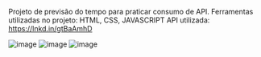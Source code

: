 Projeto de previsão do tempo para praticar consumo de API.
Ferramentas utilizadas no projeto: HTML, CSS, JAVASCRIPT
API utilizada: https://lnkd.in/gtBaAmhD

![image](https://github.com/GuilhermeAraujo062/previsao-do-tempo/assets/99432207/4955ad46-4706-4079-a177-7e2efd09e369)
![image](https://github.com/GuilhermeAraujo062/previsao-do-tempo/assets/99432207/4dd2851e-c919-41d4-9a11-760e4601f1d6)
![image](https://github.com/GuilhermeAraujo062/previsao-do-tempo/assets/99432207/c676f74c-59ac-425a-8685-1b5bbcaeb158)


